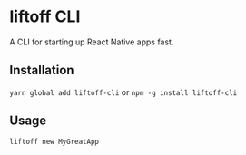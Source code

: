 # liftoff CLI

A CLI for starting up React Native apps fast.

## Installation

`yarn global add liftoff-cli`
or
`npm -g install liftoff-cli`

## Usage

`liftoff new MyGreatApp`
